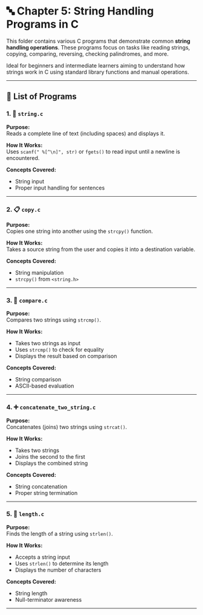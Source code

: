 # 🔤 Chapter 5: String Handling Programs in C

This folder contains various C programs that demonstrate common **string handling operations**. These programs focus on tasks like reading strings, copying, comparing, reversing, checking palindromes, and more.

Ideal for beginners and intermediate learners aiming to understand how strings work in C using standard library functions and manual operations.

---

## 📂 List of Programs

### 1. 📝 `string.c`
**Purpose:**  
Reads a complete line of text (including spaces) and displays it.

**How It Works:**  
Uses `scanf(" %[^\n]", str)` or `fgets()` to read input until a newline is encountered.

**Concepts Covered:**  
- String input  
- Proper input handling for sentences

---

### 2. 📋 `copy.c`
**Purpose:**  
Copies one string into another using the `strcpy()` function.

**How It Works:**  
Takes a source string from the user and copies it into a destination variable.

**Concepts Covered:**  
- String manipulation  
- `strcpy()` from `<string.h>`

---

### 3. 🤝 `compare.c`
**Purpose:**  
Compares two strings using `strcmp()`.

**How It Works:**  
- Takes two strings as input  
- Uses `strcmp()` to check for equality  
- Displays the result based on comparison

**Concepts Covered:**  
- String comparison  
- ASCII-based evaluation

---

### 4. ➕ `concatenate_two_string.c`
**Purpose:**  
Concatenates (joins) two strings using `strcat()`.

**How It Works:**  
- Takes two strings  
- Joins the second to the first  
- Displays the combined string

**Concepts Covered:**  
- String concatenation  
- Proper string termination

---

### 5. 📏 `length.c`
**Purpose:**  
Finds the length of a string using `strlen()`.

**How It Works:**  
- Accepts a string input  
- Uses `strlen()` to determine its length  
- Displays the number of characters

**Concepts Covered:**  
- String length  
- Null-terminator awareness

---
